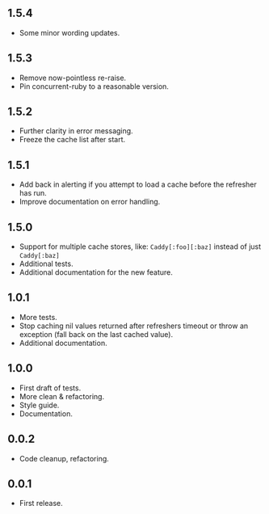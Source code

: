 ## 1.5.4

- Some minor wording updates.

## 1.5.3

- Remove now-pointless re-raise.
- Pin concurrent-ruby to a reasonable version.

## 1.5.2

- Further clarity in error messaging.
- Freeze the cache list after start.

## 1.5.1

- Add back in alerting if you attempt to load a cache before the refresher has run.
- Improve documentation on error handling.

## 1.5.0

- Support for multiple cache stores, like: `Caddy[:foo][:baz]` instead of just `Caddy[:baz]`
- Additional tests.
- Additional documentation for the new feature.

## 1.0.1

- More tests.
- Stop caching nil values returned after refreshers timeout or throw an exception (fall back on the last cached value).
- Additional documentation.

## 1.0.0

- First draft of tests.
- More clean & refactoring.
- Style guide.
- Documentation.

## 0.0.2

- Code cleanup, refactoring.

## 0.0.1

- First release.
